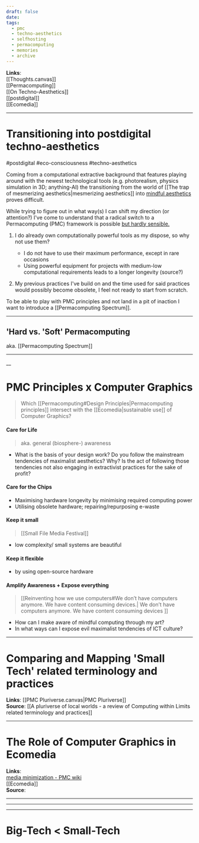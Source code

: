 ```yaml
---
draft: false
date: 
tags:
  - pmc
  - techno-aesthetics
  - selfhosting
  - permacomputing
  - memories
  - archive
---
```


**Links**:<br>
[[Thoughts.canvas]]<br>
[[Permacomputing]] <br>
[[On Techno-Aesthetics]] <br>
[[postdigital]] <br>
[[Ecomedia]]


___
# Transitioning into postdigital techno-aesthetics

#postdigital #eco-consciousness #techno-aesthetics 

Coming from a computational extractive background that features playing around with the newest technological tools (e.g. photorealism, physics simulation in 3D; anything-AI) the transitioning from the world of [[The trap of mesmerizing aesthetics|mesmerizing aesthetics]] into <u>mindful aesthetics</u> proves difficult. 

While trying to figure out in what way(s) I can shift my direction (or attention?) I've come to understand that a radical switch to a Permacomputing (PMC) framework is possible <u>but hardly sensible.</u>

1. I do already own computationally powerful tools as my dispose, so why not use them?
	- I do not have to use their maximum performance, except in rare occasions
	- Using powerful equipment for projects with medium-low computational requirements leads to a longer longevity (source?)

2. My previous practices I've build on and the time used for said practices would possibly become obsolete, I feel not ready to start from scratch.

To be able to play with PMC principles and not land in a pit of inaction I want to introduce a [[Permacomputing Spectrum]].

___
## 'Hard vs. 'Soft' Permacomputing

aka. [[Permacomputing Spectrum]]

___
__
# PMC Principles x Computer Graphics

>Which [[Permacomputing#Design Principles|Permacomputing principles]] intersect with the [[Ecomedia|sustainable use]] of Computer Graphics?

#### Care for Life

>aka. general (biosphere-) awareness

- What is the basis of your design work? Do you follow the mainstream tendencies of maximalist aesthetics? Why? Is the act of following those tendencies not also engaging in extractivist practices for the sake of profit?  

#### Care for the Chips

- Maximising hardware longevity by minimising required computing power
- Utilising obsolete hardware; repairing/repurposing e-waste

#### Keep it small

> [[Small File Media Festival]]

- low complexity/ small systems are beautiful

#### Keep it flexible

- by using open-source hardware

#### Amplify Awareness + Expose everything

> [[Reinventing how we use computers#We don’t have computers anymore. We have content consuming devices.| We don’t have computers anymore. We have content consuming devices ]]

- How can I make aware of mindful computing through my art?
- In what ways can I expose evil maximalist tendencies of ICT culture?

___

# Comparing and Mapping 'Small Tech' related terminology and practices

**Links**: [[PMC Pluriverse.canvas|PMC Pluriverse]]<br>
**Source**: [[A pluriverse of local worlds - a review of Computing within Limits related terminology and practices]]<br>
___
# The Role of Computer Graphics in Ecomedia

**Links**:<br>[media minimization - PMC wiki](https://permacomputing.net/media_minimization/)<br>[[Ecomedia]]<br>
**Source**: <br>
___

___





___

# Big-Tech < Small-Tech